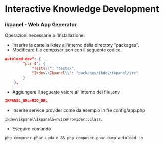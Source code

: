 # Interactive Knowledge Development
### ikpanel - Web App Generator

Operazioni necessarie all'installazione:
* Inserire la cartella ikdev all'interno della directory "packages".
* Modificare file composer.json con il seguente codice.

``` json
autoload-dev": {
        "psr-4": {
            "Tests\\": "tests/",
            "Ikdev\\Ikpanel\\": "packages/ikdev/ikpanel/src"
        }
    },
```

* Aggiungere il seguente valore all'interno del file .env

``` json
IKPANEL_URL=MIO_URL
```

* Inserire service provider come da esempio in file config/app.php
```
ikdev\ikpanel\IkpanelServiceProvider::class,
```

* Eseguire comando 
```
php composer.phar update && php composer.phar dump-autoload -o
```